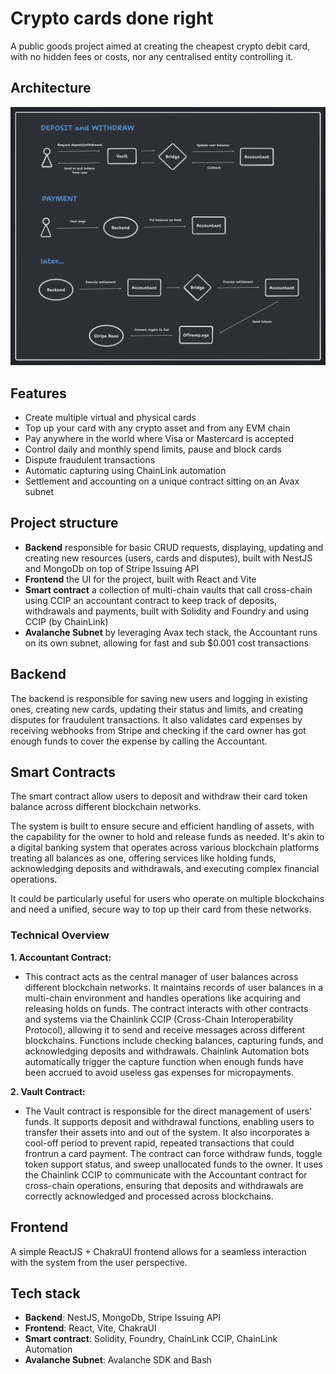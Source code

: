 # Crypto cards done right
A public goods project aimed at creating the cheapest crypto debit card, with no hidden fees or costs, nor any centralised entity controlling it.

## Architecture
![architecture](architecture.png)

## Features
- Create multiple virtual and physical cards
- Top up your card with any crypto asset and from any EVM chain
- Pay anywhere in the world where Visa or Mastercard is accepted
- Control daily and monthly spend limits, pause and block cards
- Dispute fraudulent transactions
- Automatic capturing using ChainLink automation
- Settlement and accounting on a unique contract sitting on an Avax subnet

## Project structure
* **Backend** responsible for basic CRUD requests, displaying, updating and creating new resources (users, cards and disputes), built with NestJS and MongoDb on top of Stripe Issuing API
* **Frontend** the UI for the project, built with React and Vite
* **Smart contract** a collection of multi-chain vaults that call cross-chain using CCIP an accountant contract to keep track of deposits, withdrawals and payments, built with Solidity and Foundry and using CCIP (by ChainLink)
* **Avalanche Subnet** by leveraging Avax tech stack, the Accountant runs on its own subnet, allowing for fast and sub $0.001 cost transactions

## Backend
The backend is responsible for saving new users and logging in existing ones, creating new cards, updating their status and limits, and creating disputes for fraudulent transactions. It also validates card expenses by receiving webhooks from Stripe and checking if the card owner has got enough funds to cover the expense by calling the Accountant.

## Smart Contracts
The smart contract allow users to deposit and withdraw their card token balance across different blockchain networks. 

The system is built to ensure secure and efficient handling of assets, with the capability for the owner to hold and release funds as needed. It's akin to a digital banking system that operates across various blockchain platforms treating all balances as one, offering services like holding funds, acknowledging deposits and withdrawals, and executing complex financial operations. 

It could be particularly useful for users who operate on multiple blockchains and need a unified, secure way to top up their card from these networks.

### Technical Overview

**1. Accountant Contract:**
   - This contract acts as the central manager of user balances across different blockchain networks. It maintains records of user balances in a multi-chain environment and handles operations like acquiring and releasing holds on funds. The contract interacts with other contracts and systems via the Chainlink CCIP (Cross-Chain Interoperability Protocol), allowing it to send and receive messages across different blockchains. Functions include checking balances, capturing funds, and acknowledging deposits and withdrawals.
   Chainlink Automation bots automatically trigger the capture function when enough funds have been accrued to avoid useless gas expenses for micropayments.

**2. Vault Contract:**
   - The Vault contract is responsible for the direct management of users' funds. It supports deposit and withdrawal functions, enabling users to transfer their assets into and out of the system. It also incorporates a cool-off period to prevent rapid, repeated transactions that could frontrun a card payment. The contract can force withdraw funds, toggle token support status, and sweep unallocated funds to the owner. It uses the Chainlink CCIP to communicate with the Accountant contract for cross-chain operations, ensuring that deposits and withdrawals are correctly acknowledged and processed across blockchains.

## Frontend
A simple ReactJS + ChakraUI frontend allows for a seamless interaction with the system from the user perspective.

## Tech stack
- **Backend**: NestJS, MongoDb, Stripe Issuing API
- **Frontend**: React, Vite, ChakraUI
- **Smart contract**: Solidity, Foundry, ChainLink CCIP, ChainLink Automation
- **Avalanche Subnet**: Avalanche SDK and Bash

